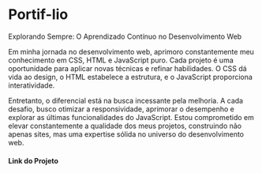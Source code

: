 # Portif-lio

Explorando Sempre: O Aprendizado Contínuo no Desenvolvimento Web

Em minha jornada no desenvolvimento web, aprimoro constantemente 
meu conhecimento em CSS, HTML e JavaScript puro. Cada projeto é uma oportunidade
para aplicar novas técnicas e refinar habilidades. O CSS dá vida ao design, 
o HTML estabelece a estrutura, e o JavaScript proporciona interatividade.

Entretanto, o diferencial está na busca incessante pela melhoria. 
A cada desafio, busco otimizar a responsividade, aprimorar o desempenho
e explorar as últimas funcionalidades do JavaScript. Estou comprometido
em elevar constantemente a qualidade dos meus projetos, construindo não
apenas sites, mas uma expertise sólida no universo do desenvolvimento web.

#### Link do Projeto <a href="https://joseneilsonmc.github.io/Portifolio/" />

